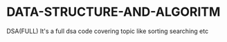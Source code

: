# DATA-STRUCTURE-AND-ALGORITM
DSA(FULL)
It's a full dsa code covering topic like sorting searching etc 
